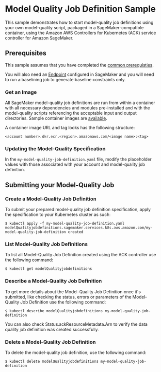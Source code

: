 # Model Quality Job Definition Sample

This sample demonstrates how to start model-quality job definitions using your own model-quality script, packaged in a SageMaker-compatible container, using the Amazon AWS Controllers for Kubernetes (ACK) service controller for Amazon SageMaker.                     

## Prerequisites

This sample assumes that you have completed the [common prerequisties](/samples/README.md).

You will also need an [Endpoint](/samples/endpoint/README.md) configured in SageMaker and you will need to run a baselining job to generate baseline constraints only.

### Get an Image

All SageMaker model-quality job definitions are run from within a container with all necessary dependencies and modules pre-installed and with the model-quality scripts referencing the acceptable input and output directories. Sample container images are [available](https://docs.aws.amazon.com/sagemaker/latest/dg/sagemaker-algo-docker-registry-paths.html).

A container image URL and tag looks has the following structure:
```
<account number>.dkr.ecr.<region>.amazonaws.com/<image name>:<tag>
```

### Updating the Model-Quality Specification

In the `my-model-quality-job-definition.yaml` file, modify the placeholder values with those associated with your account and model-quality job definition.

## Submitting your Model-Quality Job

### Create a Model-Quality Job Definition

To submit your prepared model-quality job definition specification, apply the specification to your Kubernetes cluster as such:
```
$ kubectl apply -f my-model-quality-job-definition.yaml
modelQualityjobdefinitions.sagemaker.services.k8s.aws.amazon.com/my-model-quality-job-definition created
```

### List Model-Quality Job Definitions

To list all Model-Quality Job Definition created using the ACK controller use the following command:
```
$ kubectl get modelQualityjobdefinitions
```

### Describe a Model-Quality Job Definition

To get more details about the Model-Quality Job Definition once it's submitted, like checking the status, errors or parameters of the Model-Quality Job Definition use the following command:
```
$ kubectl describe modelQualityjobdefinitions my-model-quality-job-definition
```
You can also check Status.ackResourceMetadata.Arn to verify the data quality job definition was created successfully.

### Delete a Model-Quality Job Definition

To delete the model-quality job definition, use the following command:
```
$ kubectl delete modelQualityjobdefinitions my-model-quality-job-definition
```